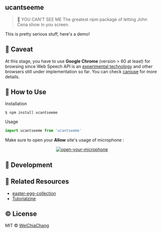 ## ucantseeme

> 👊 YOU CAN'T SEE ME
> The greatest npm package of letting John Cena show in you screen.

This is pretty serious stuff, here's a demo!

## 🚨 Caveat
At this stage, you have to use <b>Google Chrome</b> (version >  60 at least) for browsing since Web Speech API is an [experimental technology](https://developer.mozilla.org/en-US/docs/Web/API/Web_Speech_API) and other browsers still under implementation so far. You can check [caniuse](https://caniuse.com/#feat=speech-recognition) for more details.

## 🤔 How to Use
Installation

```shell
$ npm install ucantseeme
```

Usage

```javascript
import ucantseeme from 'ucantseeme'
```

Make sure to open your <b>Allow</b> site's usage of microphone :

<p align="center">
  <a target="_blank" href="https://github.com/WeiChiaChang/ucantseeme">
    <img alt="open-your-microphone" src="https://i.imgur.com/tfGf5cH.png">
  </a>
</p>

## 🔧 Development

## 📝 Related Resources
- [easter-egg-collection](https://github.com/WeiChiaChang/easter-egg-collection)
- [Tutorialzine](https://tutorialzine.com/2017/08/converting-from-speech-to-text-with-javascript)

## ©️ License
MIT © [WeiChiaChang](https://github.com/WeiChiaChang)